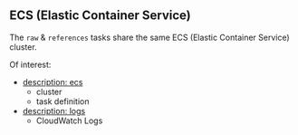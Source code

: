 <br>

## ECS (Elastic Container Service)

The `raw` & `references` tasks share the same ECS (Elastic Container Service) cluster.

Of interest:
* [description: ecs](https://awscli.amazonaws.com/v2/documentation/api/latest/reference/ecs/index.html)
  * cluster
  * task definition
* [description: logs](https://awscli.amazonaws.com/v2/documentation/api/latest/reference/logs/index.html)
  * CloudWatch Logs

<br>
<br>

<br>
<br>

<br>
<br>

<br>
<br>
